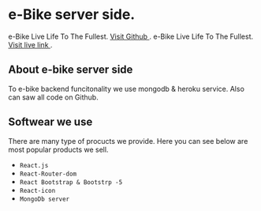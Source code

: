 # e-Bike server side.

e-Bike Live Life To The Fullest. [Visit Github ](https://github.com/programming-hero-web-course-4/niche-website-server-side-mdnazmulsobuz).
e-Bike Live Life To The Fullest. [Visit live link ](https://floating-earth-16094.herokuapp.com/).

## About e-bike server side

To e-bike backend funcitonality we use mongodb & heroku service. Also can saw all code on Github.    


## Softwear we use

There are many type of procucts we provide. Here you can see below are most popular products we sell.  

* `React.js`
* `React-Router-dom `
* `React Bootstrap & Bootstrp -5`
* `React-icon `
* `MongoDb server `